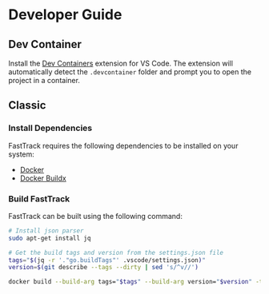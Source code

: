 # Developer Guide

## Dev Container

Install the [Dev Containers](https://marketplace.visualstudio.com/items?itemName=ms-vscode-remote.remote-containers) extension for VS Code. The extension will automatically detect the `.devcontainer` folder and prompt you to open the project in a container.

## Classic

### Install Dependencies

FastTrack requires the following dependencies to be installed on your system:

- [Docker](https://docs.docker.com/get-docker/)
- [Docker Buildx](https://docs.docker.com/buildx/working-with-buildx/)

### Build FastTrack

FastTrack can be built using the following command:

```bash
# Install json parser
sudo apt-get install jq

# Get the build tags and version from the settings.json file
tags="$(jq -r '."go.buildTags"' .vscode/settings.json)"
version=$(git describe --tags --dirty | sed 's/^v//')

docker build --build-arg tags="$tags" --build-arg version="$version" -t fasttrack .
```